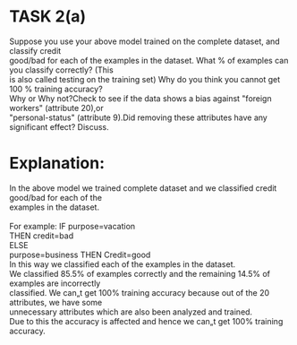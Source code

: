 # TASK 2(a) 
Suppose you use your above model trained on the complete dataset, and classify credit <br>
good/bad for each of the examples in the dataset. What % of examples can you classify correctly? (This <br> 
is also called testing on the training set) Why do you think you cannot get 100 % training accuracy?<br>
Why or Why not?Check to see if the data shows a bias against "foreign workers" (attribute 20),or <br>
"personal-status" (attribute 9).Did removing these attributes have any significant effect? Discuss.<br>
# Explanation:
In the above model we trained complete dataset and we classified credit good/bad for each of the<br>
examples in the dataset.<br>
<br>
For example: IF purpose=vacation <br>
      THEN credit=bad <br> 
      ELSE<br>
        purpose=business THEN Credit=good <br>
In this way we classified each of the examples in the dataset. <br>
We classified 85.5% of examples correctly and the remaining 14.5% of examples are incorrectly <br> 
classified. We can„t get 100% training accuracy because out of the 20 attributes, we have some <br>
unnecessary attributes which are also been analyzed and trained. <br>
Due to this the accuracy is affected and hence we can„t get 100% training accuracy.<br> 
